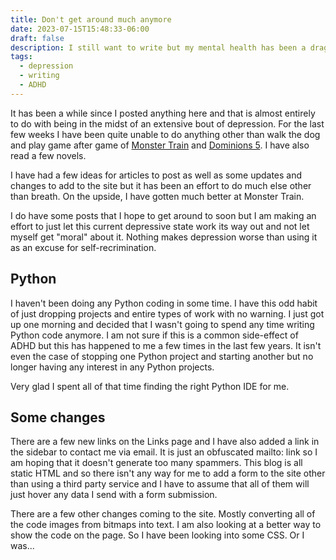 ```yaml
---
title: Don't get around much anymore
date: 2023-07-15T15:48:33-06:00
draft: false
description: I still want to write but my mental health has been a drag on my ability to write.
tags:
  - depression
  - writing
  - ADHD
---
```


It has been a while since I posted anything here and that is almost entirely to do with being in the midst of an extensive bout of depression. For the last few weeks I have been quite unable to do anything other than walk the dog and play game after game of [Monster Train](https://www.themonstertrain.com/) and [Dominions 5](https://www.illwinter.com/dom5/). I have also read a few novels.

I have had a few ideas for articles to post as well as some updates and changes to add to the site but it has been an effort to do much else other than breath. On the upside, I have gotten much better at Monster Train. 

I do have some posts that I hope to get around to soon but I am making an effort to just let this current depressive state work its way out and not let myself get "moral" about it. Nothing makes depression worse than using it as an excuse for self-recrimination. 

## Python

I haven't been doing any Python coding in some time. I have this odd habit of just dropping projects and entire types of work with no warning. I just got up one morning and decided that I wasn't going to spend any time writing Python code anymore. I am not sure if this is a common side-effect of ADHD but this has happened to me a few times in the last few years. It isn't even the case of stopping one Python project and starting another but no longer having any interest in any Python projects. 

Very glad I spent all of that time finding the right Python IDE for me. 

## Some changes

There are a few new links on the Links page and I have also added a link in the sidebar to contact me via email. It is just an obfuscated mailto: link so I am hoping that it doesn't generate too many spammers. This blog is all static HTML and so there isn't any way for me to add a form to the site other than using a third party service and I have to assume that all of them will just hover any data I send with a form submission. 

There are a few other changes coming to the site. Mostly converting all of the code images from bitmaps into text. I am also looking at a better way to show the code on the page. So I have been looking into some CSS. Or I was...